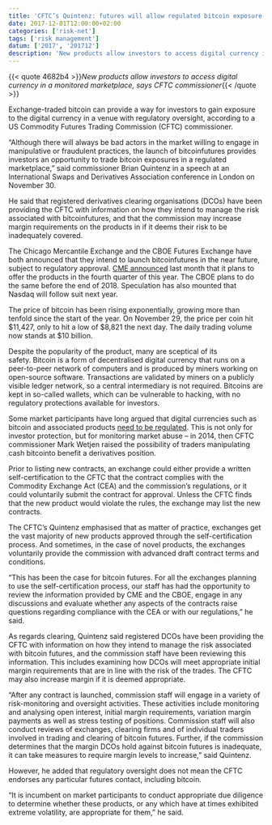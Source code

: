 ```yaml
---
title: 'CFTC’s Quintenz: futures will allow regulated bitcoin exposure'
date: 2017-12-01T12:00:00+02:00
categories: ['risk-net']
tags: ['risk management']
datum: ['2017', '201712']
description: 'New products allow investors to access digital currency in a monitored marketplace, says CFTC commissioner'
---
```


{{< quote 4682b4 >}}_New products allow investors to access digital currency in a monitored marketplace, says CFTC commissioner_{{< /quote >}}

Exchange-traded bitcoin can provide a way for investors to gain exposure to the digital currency in a venue with regulatory oversight, according to a US Commodity Futures Trading Commission (CFTC) commissioner.

“Although there will always be bad actors in the market willing to engage in manipulative or fraudulent practices, the launch of bitcoinfutures provides investors an opportunity to trade bitcoin exposures in a regulated marketplace,” said commissioner Brian Quintenz in a speech at an International Swaps and Derivatives Association conference in London on November 30.

He said that registered derivatives clearing organisations (DCOs) have been providing the CFTC with information on how they intend to manage the risk associated with bitcoinfutures, and that the commission may increase margin requirements on the products in if it deems their risk to be inadequately covered.

The Chicago Mercantile Exchange and the CBOE Futures Exchange have both announced that they intend to launch bitcoinfutures in the near future, subject to regulatory approval. [CME announced](https://www.risk.net/derivatives/5352311/cme-to-launch-bitcoin-futures) last month that it plans to offer the products in the fourth quarter of this year. The CBOE plans to do the same before the end of 2018. Speculation has also mounted that Nasdaq will follow suit next year.

The price of bitcoin has been rising exponentially, growing more than tenfold since the start of the year. On November 29, the price per coin hit $11,427, only to hit a low of $8,821 the next day. The daily trading volume now stands at $10 billion.

Despite the popularity of the product, many are sceptical of its safety. Bitcoin is a form of decentralised digital currency that runs on a peer-to-peer network of computers and is produced by miners working on open-source software. Transactions are validated by miners on a publicly visible ledger network, so a central intermediary is not required. Bitcoins are kept in so-called wallets, which can be vulnerable to hacking, with no regulatory protections available for investors.

Some market participants have long argued that digital currencies such as bitcoin and associated products [need to be regulated](https://www.risk.net/commodities/5353521/giancarlo-crypto-currency-futures-do-not-need-new-rules). This is not only for investor protection, but for monitoring market abuse – in 2014, then CFTC commissioner Mark Wetjen raised the possibility of traders manipulating cash bitcointo benefit a derivatives position.

Prior to listing new contracts, an exchange could either provide a written self-certification to the CFTC that the contract complies with the Commodity Exchange Act (CEA) and the commission’s regulations, or it could voluntarily submit the contract for approval. Unless the CFTC finds that the new product would violate the rules, the exchange may list the new contracts.

The CFTC’s Quintenz emphasised that as matter of practice, exchanges get the vast majority of new products approved through the self-certification process. And sometimes, in the case of novel products, the exchanges voluntarily provide the commission with advanced draft contract terms and conditions.

“This has been the case for bitcoin futures. For all the exchanges planning to use the self-certification process, our staff has had the opportunity to review the information provided by CME and the CBOE, engage in any discussions and evaluate whether any aspects of the contracts raise questions regarding compliance with the CEA or with our regulations,” he said.

As regards clearing, Quintenz said registered DCOs have been providing the CFTC with information on how they intend to manage the risk associated with bitcoin futures, and the commission staff have been reviewing this information. This includes examining how DCOs will meet appropriate initial margin requirements that are in line with the risk of the trades. The CFTC may also increase margin if it is deemed appropriate.

“After any contract is launched, commission staff will engage in a variety of risk-monitoring and oversight activities. These activities include monitoring and analysing open interest, initial margin requirements, variation margin payments as well as stress testing of positions. Commission staff will also conduct reviews of exchanges, clearing firms and of individual traders involved in trading and clearing of bitcoin futures. Further, if the commission determines that the margin DCOs hold against bitcoin futures is inadequate, it can take measures to require margin levels to increase,” said Quintenz.

However, he added that regulatory oversight does not mean the CFTC endorses any particular futures contact, including bitcoin.

“It is incumbent on market participants to conduct appropriate due diligence to determine whether these products, or any which have at times exhibited extreme volatility, are appropriate for them,” he said.

